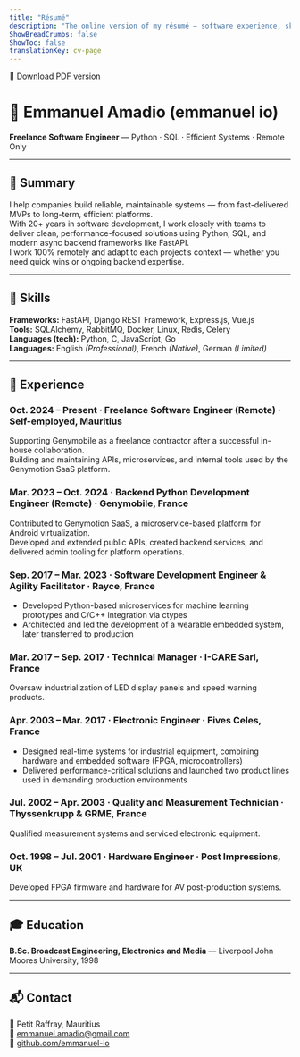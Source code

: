```yaml
---
title: "Résumé"
description: "The online version of my résumé — software experience, skills, and background."
ShowBreadCrumbs: false
ShowToc: false
translationKey: cv-page
---
```


📄 [Download PDF version](/cv/emmanuel-amadio-cv.pdf)

# 👋 Emmanuel Amadio (emmanuel io)  
**Freelance Software Engineer** — Python · SQL · Efficient Systems · Remote Only

---

## 🧠 Summary

I help companies build reliable, maintainable systems — from fast-delivered MVPs to long-term, efficient platforms.  
With 20+ years in software development, I work closely with teams to deliver clean, performance-focused solutions using Python, SQL, and modern async backend frameworks like FastAPI.  
I work 100% remotely and adapt to each project’s context — whether you need quick wins or ongoing backend expertise.

---

## 🔧 Skills

**Frameworks:** FastAPI, Django REST Framework, Express.js, Vue.js  
**Tools:** SQLAlchemy, RabbitMQ, Docker, Linux, Redis, Celery  
**Languages (tech):** Python, C, JavaScript, Go  
**Languages:** English *(Professional)*, French *(Native)*, German *(Limited)*

---

## 💼 Experience

### Oct. 2024 – Present · **Freelance Software Engineer (Remote)** · Self-employed, Mauritius  
Supporting Genymobile as a freelance contractor after a successful in-house collaboration.  
Building and maintaining APIs, microservices, and internal tools used by the Genymotion SaaS platform.

### Mar. 2023 – Oct. 2024 · **Backend Python Development Engineer (Remote)** · Genymobile, France  
Contributed to Genymotion SaaS, a microservice-based platform for Android virtualization.  
Developed and extended public APIs, created backend services, and delivered admin tooling for platform operations.

### Sep. 2017 – Mar. 2023 · **Software Development Engineer & Agility Facilitator** · Rayce, France  
- Developed Python-based microservices for machine learning prototypes and C/C++ integration via ctypes  
- Architected and led the development of a wearable embedded system, later transferred to production

### Mar. 2017 – Sep. 2017 · **Technical Manager** · I-CARE Sarl, France  
Oversaw industrialization of LED display panels and speed warning products.

### Apr. 2003 – Mar. 2017 · **Electronic Engineer** · Fives Celes, France  
- Designed real-time systems for industrial equipment, combining hardware and embedded software (FPGA, microcontrollers)  
- Delivered performance-critical solutions and launched two product lines used in demanding production environments

### Jul. 2002 – Apr. 2003 · **Quality and Measurement Technician** · Thyssenkrupp & GRME, France  
Qualified measurement systems and serviced electronic equipment.

### Oct. 1998 – Jul. 2001 · **Hardware Engineer** · Post Impressions, UK  
Developed FPGA firmware and hardware for AV post-production systems.

---

## 🎓 Education

**B.Sc. Broadcast Engineering, Electronics and Media** — Liverpool John Moores University, 1998

---

## 📬 Contact

📍 Petit Raffray, Mauritius  
📧 [emmanuel.amadio@gmail.com](mailto:emmanuel.amadio@gmail.com)  
🐙 [github.com/emmanuel-io](https://github.com/emmanuel-io)
